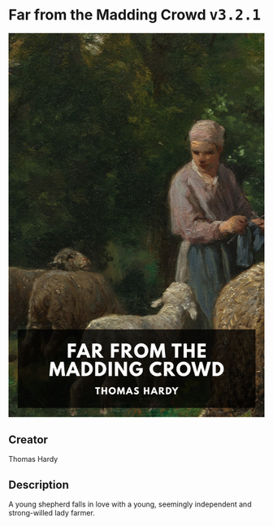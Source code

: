 
# Far from the Madding Crowd <kbd>v3.2.1</kbd>

<center>
  <img src="./cover-1024.jpg"/>
</center>

## Creator
Thomas Hardy

## Description
A young shepherd falls in love with a young, seemingly independent and strong-willed lady farmer.
